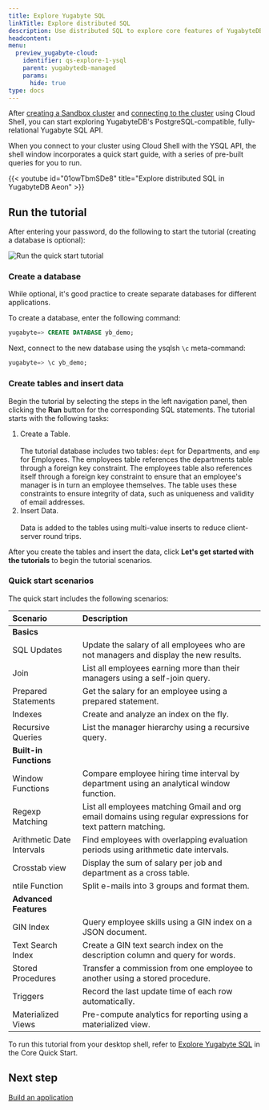 ```yaml
---
title: Explore Yugabyte SQL
linkTitle: Explore distributed SQL
description: Use distributed SQL to explore core features of YugabyteDB.
headcontent:
menu:
  preview_yugabyte-cloud:
    identifier: qs-explore-1-ysql
    parent: yugabytedb-managed
    params:
      hide: true
type: docs
---
```


After [creating a Sandbox cluster](../../cloud-basics/create-clusters/create-clusters-free/) and [connecting to the cluster](../../cloud-connect/connect-cloud-shell/) using Cloud Shell, you can start exploring YugabyteDB's PostgreSQL-compatible, fully-relational Yugabyte SQL API.

When you connect to your cluster using Cloud Shell with the YSQL API, the shell window incorporates a quick start guide, with a series of pre-built queries for you to run.

{{< youtube id="01owTbmSDe8" title="Explore distributed SQL in YugabyteDB Aeon" >}}

## Run the tutorial

After entering your password, do the following to start the tutorial (creating a database is optional):

![Run the quick start tutorial](/images/yb-cloud/cloud-shell-tutorial.gif)

### Create a database

While optional, it's good practice to create separate databases for different applications.

To create a database, enter the following command:

```sql
yugabyte=> CREATE DATABASE yb_demo;
```

Next, connect to the new database using the ysqlsh `\c` meta-command:

```sql
yugabyte=> \c yb_demo;
```

### Create tables and insert data

Begin the tutorial by selecting the steps in the left navigation panel, then clicking the **Run** button for the corresponding SQL statements. The tutorial starts with the following tasks:

1. Create a Table.\
\
    The tutorial database includes two tables: `dept` for Departments, and `emp` for Employees. The employees table references the departments table through a foreign key constraint. The employees table also references itself through a foreign key constraint to ensure that an employee's manager is in turn an employee themselves. The table uses these constraints to ensure integrity of data, such as uniqueness and validity of email addresses.
1. Insert Data.\
\
    Data is added to the tables using multi-value inserts to reduce client-server round trips.

After you create the tables and insert the data, click **Let's get started with the tutorials** to begin the tutorial scenarios.

### Quick start scenarios

The quick start includes the following scenarios:

| Scenario | Description |
| :--- | :--- |
| **Basics** |
| SQL Updates | Update the salary of all employees who are not managers and display the new results. |
| Join | List all employees earning more than their managers using a self-join query. |
| Prepared Statements | Get the salary for an employee using a prepared statement. |
| Indexes | Create and analyze an index on the fly. |
| Recursive Queries | List the manager hierarchy using a recursive query. |
| **Built-in Functions** |
| Window Functions | Compare employee hiring time interval by department using an analytical window function. |
| Regexp Matching | List all employees matching Gmail and org email domains using regular expressions for text pattern matching. |
| Arithmetic Date Intervals | Find employees with overlapping evaluation periods using arithmetic date intervals. |
| Crosstab view | Display the sum of salary per job and department as a cross table. |
| ntile Function | Split e-mails into 3 groups and format them. |
| **Advanced Features** |
| GIN Index | Query employee skills using a GIN index on a JSON document. |
| Text Search Index | Create a GIN text search index on the description column and query for words. |
| Stored Procedures | Transfer a commission from one employee to another using a stored procedure. |
| Triggers | Record the last update time of each row automatically. |
| Materialized Views | Pre-compute analytics for reporting using a materialized view. |

To run this tutorial from your desktop shell, refer to [Explore Yugabyte SQL](/preview/quick-start/explore/ysql/) in the Core Quick Start.

## Next step

[Build an application](/preview/develop/tutorials/build-apps/)
